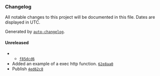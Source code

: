 ### Changelog

All notable changes to this project will be documented in this file. Dates are displayed in UTC.

Generated by [`auto-changelog`](https://github.com/CookPete/auto-changelog).

#### Unreleased

- - [`f85dcd6`](https://github.com/sustainer-network/sustainer-network-js/commit/f85dcd66d40147c48632eb0e8df6e7227555f510)
- Added an example of a exec http function. [`62e8aa0`](https://github.com/sustainer-network/sustainer-network-js/commit/62e8aa0c35cd9e4b6f4049e406e1923dc6bbfeb0)
- Publish [`4ed62c8`](https://github.com/sustainer-network/sustainer-network-js/commit/4ed62c81c98d7bff1a1b9a98527e76082b0f384e)
